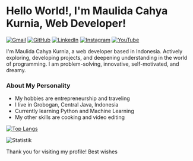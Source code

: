 # Hello World!, I'm Maulida Cahya Kurnia, Web Developer!

[![Gmail](https://img.shields.io/badge/Gmail-white?style=flat&logo=gmail)](mailto:email@domain.com)
[![GitHub](https://img.shields.io/badge/GitHub-181717?style=flat-square&logo=github)](https://github.com/maulidacahya)
[![LinkedIn](https://img.shields.io/badge/LinkedIn-0077B5?style=flat-square&logo=linkedin)](https://www.linkedin.com/in/MaulidaCahyaKurnia/)
[![Instagram](https://img.shields.io/badge/Instagram-E4405F?style=flat&logo=instagram&logoColor=white)](https://instagram.com/maulida.cahyaa)
[![YouTube](https://img.shields.io/badge/YouTube-FF0000?style=flat&logo=youtube&logoColor=white)](https://youtube.com/c/<channel_name>)

I'm Maulida Cahya Kurnia, a web developer based in Indonesia. Actively exploring, developing projects, and deepening understanding in the world of programming. I am problem-solving, innovative, self-motivated, and dreamy.

### About My Personality
- My hobbies are entrepreneurship and traveling
- I live in Grobogan, Central Java, Indonesia
- Currently learning Python and Machine Learning
- My other skills are cooking and video editing


[![Top Langs](https://github-readme-stats.vercel.app/api/top-langs/?username=maulidacy&layout=compact&theme=radical)](https://github.com/anuraghazra/github-readme-stats)


![Statistik](https://github-readme-stats.vercel.app/api?username=maulidacy&show_icons=true&theme=radical)

Thank you for visiting my profile! Best wishes
